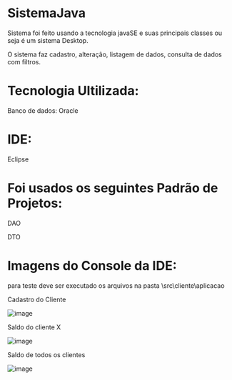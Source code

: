 # SistemaJava

Sistema foi feito usando a tecnologia javaSE e suas principais classes ou seja é um sistema Desktop.

O sistema faz cadastro, alteração, listagem de dados, consulta de dados com filtros.

# Tecnologia Ultilizada:
Banco de dados:
Oracle

# IDE:
Eclipse

# Foi usados os seguintes Padrão de Projetos:

DAO

DTO

# Imagens do Console da IDE:
para teste deve ser executado os arquivos na pasta \src\cliente\aplicacao

Cadastro do Cliente

![image](https://user-images.githubusercontent.com/91515415/172294712-dbb3bbbc-2f93-4544-9fdb-28a46dfb9218.png)

Saldo do cliente X

![image](https://user-images.githubusercontent.com/91515415/172294883-83cef334-e97c-4eb0-b001-5292af6e36fa.png)

Saldo de todos os clientes

![image](https://user-images.githubusercontent.com/91515415/172295020-7a422650-d9d3-490c-9ea5-439695a7cf05.png)

